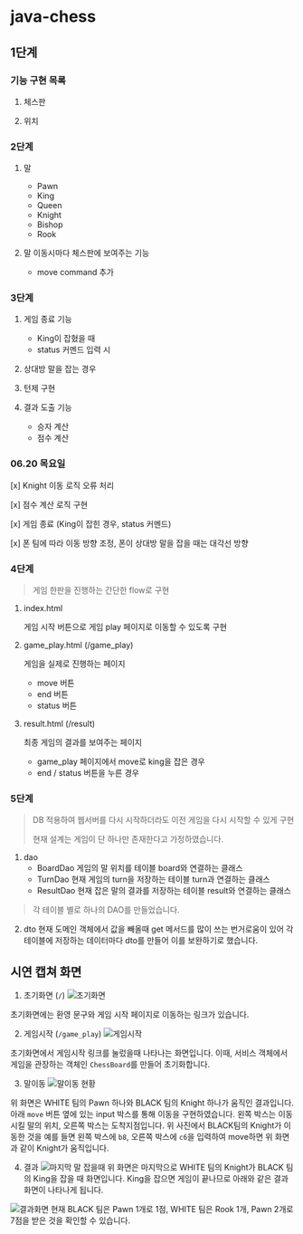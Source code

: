 # java-chess

## 1단계

### 기능 구현 목록

1. 체스판

2. 위치
    
### 2단계

1. 말
    - Pawn
    - King
    - Queen
    - Knight
    - Bishop
    - Rook
    
2. 말 이동시마다 체스판에 보여주는 기능

    - move command 추가

### 3단계

1. 게임 종료 기능
    - King이 잡혔을 때
    - status 커멘드 입력 시

2. 상대방 말을 잡는 경우

3. 턴제 구현

4. 결과 도출 기능
    - 승자 계산
    - 점수 계산

### 06.20 목요일
[x] Knight 이동 로직 오류 처리

[x] 점수 계산 로직 구현

[x] 게임 종료 (King이 잡힌 경우, status 커멘드)

[x] 폰 팀에 따라 이동 방향 조정, 폰이 상대방 말을 잡을 때는 대각선 방향

### 4단계

> 게임 한판을 진행하는 간단한 flow로 구현

1. index.html

    게임 시작 버튼으로 게임 play 페이지로 이동할 수 있도록 구현
    
2. game_play.html (/game_play)

    게임을 실제로 진행하는 페이지
    - move 버튼
    - end 버튼
    - status 버튼

3. result.html (/result)
    
    최종 게임의 결과를 보여주는 페이지
    
    - game_play 페이지에서 move로 king을 잡은 경우
    - end / status 버튼을 누른 경우

### 5단계

> DB 적용하여 웹서버를 다시 시작하더라도 이전 게임을 다시 시작할 수 있게 구현
>
> 현재 설계는 게임이 단 하나만 존재한다고 가정하였습니다.

1. dao
    - BoardDao
        게임의 말 위치를 테이블 board와 연결하는 클래스 
    - TurnDao
        현재 게임의 turn을 저장하는 테이블 turn과 연결하는 클래스
    - ResultDao
        현재 잡은 말의 결과를 저장하는 테이블 result와 연결하는 클래스

> 각 테이블 별로 하나의 DAO를 만들었습니다.

2. dto
현재 도메인 객체에서 값을 빼올때 get 메서드를 많이 쓰는 번거로움이 있어
각 테이블에 저장하는 데이터마다 dto를 만들어 이를 보완하기로 했습니다.

## 시연 캡쳐 화면

1. 초기화면 (`/`)
![초기화면](https://user-images.githubusercontent.com/30178507/60082050-05bd4e80-976e-11e9-87cf-dac1b3e0090c.PNG)

초기화면에는 환영 문구와 게임 시작 페이지로 이동하는 링크가 있습니다.

2. 게임시작 (`/game_play`)
![게임시작](https://user-images.githubusercontent.com/30178507/60082065-0950d580-976e-11e9-9253-c33948083d80.PNG)

초기화면에서 게임시작 링크를 눌렀을때 나타나는 화면입니다. 이때, 서비스 객체에서 게임을 관장하는 객체인
`ChessBoard`를 만들어 초기화합니다.

3. 말이동
![말이동 현황](https://user-images.githubusercontent.com/30178507/60082072-0bb32f80-976e-11e9-85c7-ba88d0aa6ddd.PNG)

위 화면은 WHITE 팀의 Pawn 하나와 BLACK 팀의 Knight 하나가 움직인 결과입니다.
아래 `move` 버튼 옆에 있는 input 박스를 통해 이동을 구현하였습니다. 왼쪽 박스는 이동시킬 말의 위치, 오른쪽 박스는 도착지점입니다.
위 사진에서 BLACK팀의 Knight가 이동한 것을 예를 들면 왼쪽 박스에 `b8`, 오른쪽 박스에 `c6`을 입력하여 move하면 위 화면과 같이 Knight가 움직입니다.

4. 결과
![마지막 말 잡을때](https://user-images.githubusercontent.com/30178507/60084717-00163780-9773-11e9-8c60-023dc0c10c21.PNG)
위 화면은 마지막으로 WHITE 팀의 Knight가 BLACK 팀의 King을 잡을 때 화면입니다.
King을 잡으면 게임이 끝나므로 아래와 같은 결과 화면이 나타나게 됩니다.

![결과화면](https://user-images.githubusercontent.com/30178507/60084719-00163780-9773-11e9-9290-7daf5c6600ac.PNG)
현재 BLACK 팀은 Pawn 1개로 1점, WHITE 팀은 Rook 1개, Pawn 2개로 7점을 받은 것을 확인할 수 있습니다.
